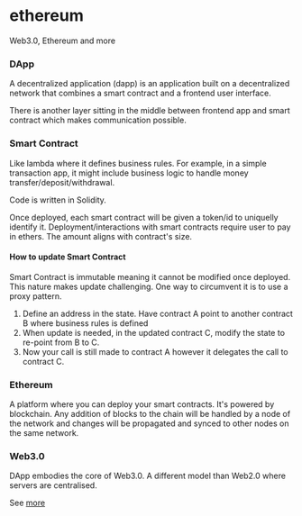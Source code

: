 # ethereum
Web3.0, Ethereum and more

### DApp

A decentralized application (dapp) is an application built on a decentralized network that combines a smart contract and a frontend user interface.

There is another layer sitting in the middle between frontend app and smart contract which makes communication possible.

### Smart Contract

Like lambda where it defines business rules. For example, in a simple transaction app, it might include business logic to handle money transfer/deposit/withdrawal.

Code is written in Solidity.

Once deployed, each smart contract will be given a token/id to uniquelly identify it. Deployment/interactions with smart contracts require user to pay in ethers. The amount aligns with contract's size.

#### How to update Smart Contract

Smart Contract is immutable meaning it cannot be modified once deployed. This nature makes update challenging. One way to circumvent it is to use a proxy pattern.

1. Define an address in the state. Have contract A point to another contract B where business rules is defined
2. When update is needed, in the updated contract C, modify the state to re-point from B to C.
3. Now your call is still made to contract A however it delegates the call to contract C.

### Ethereum

A platform where you can deploy your smart contracts. It's powered by blockchain. Any addition of blocks to the chain will be handled by a node of the network and changes will be propagated and synced to other nodes on the same network.

### Web3.0

DApp embodies the core of Web3.0. A different model than Web2.0 where servers are centralised.

See [more](https://codluck.com/the-architecture-of-a-web-3-0-application-dapps/)
